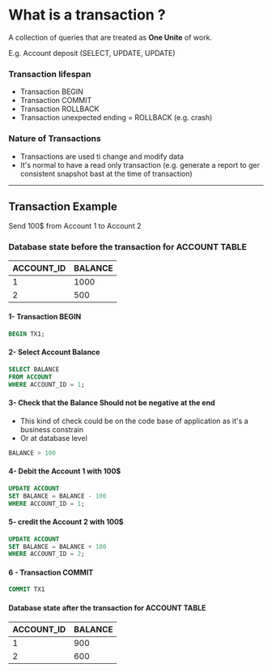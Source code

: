 # What is a transaction ?

A collection of queries that are treated as  **One Unite** of work.

E.g. Account deposit (SELECT, UPDATE, UPDATE)

### Transaction lifespan

* Transaction BEGIN
* Transaction COMMIT
* Transaction ROLLBACK
* Transaction unexpected ending = ROLLBACK (e.g. crash)

### Nature of Transactions

* Transactions are used ti change and modify data
* It's normal to have a read only transaction (e.g. generate a report to ger consistent snapshot bast at the time of transaction)
---
## Transaction Example

Send 100$ from Account 1 to Account 2

### Database state before the transaction for ACCOUNT TABLE

| ACCOUNT_ID | BALANCE |
|------------|---------|
| 1          | 1000    |
| 2          | 500     |

#### 1- Transaction BEGIN

```SQL
BEGIN TX1;
```

#### 2- Select Account Balance

```SQL
SELECT BALANCE
FROM ACCOUNT
WHERE ACCOUNT_ID = 1;
```

#### 3- Check that the Balance Should not be negative at the end

* This kind of check could be on the code base of application as it's a business constrain
* Or at database level

```SQL
BALANCE > 100
```

#### 4- Debit the Account 1 with 100$

```SQL
UPDATE ACCOUNT
SET BALANCE = BALANCE - 100
WHERE ACCOUNT_ID = 1;
```

#### 5- credit the Account 2 with 100$

```SQL
UPDATE ACCOUNT
SET BALANCE = BALANCE + 100
WHERE ACCOUNT_ID = 2;
```

#### 6 - Transaction COMMIT
```SQL
COMMIT TX1
```
#### Database state after the transaction for ACCOUNT TABLE

| ACCOUNT_ID | BALANCE |
|------------|---------|
| 1          | 900     |
| 2          | 600     |
